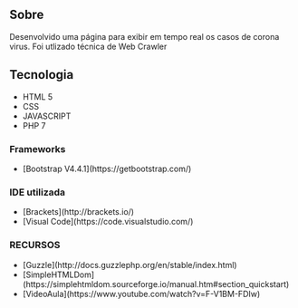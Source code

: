 ## Sobre

<p> Desenvolvido uma página para exibir em tempo real os casos de corona virus. Foi utlizado técnica de Web Crawler </p>

## Tecnologia 
<ul>
    <li> HTML 5 </li>
    <li> CSS </li>
    <li> JAVASCRIPT </li>
    <li> PHP 7 </li>
</ul>

### Frameworks
   
<p>
    <ul>
        <li> [Bootstrap V4.4.1](https://getbootstrap.com/) </li>
    </ul>
</p>
   

### IDE utilizada
   
<p> 
    <ul>
        <li> [Brackets](http://brackets.io/) </li>
        <li> [Visual Code](https://code.visualstudio.com/) </li>
    </ul>
</p>

### RECURSOS 
<p>
    <ul>
        <li> [Guzzle](http://docs.guzzlephp.org/en/stable/index.html) </li>
        <li> [SimpleHTMLDom](https://simplehtmldom.sourceforge.io/manual.htm#section_quickstart)
        <li> [VideoAula](https://www.youtube.com/watch?v=F-V1BM-FDIw)
    </ul>
</p>